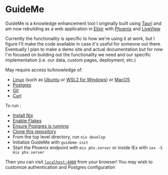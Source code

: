 # GuideMe

GuideMe is a knowledge enhancement tool I originally built using [Tauri](https://tauri.app/)
and am now rebuilding as a web application in [Elixir](https://elixir-lang.org/) with 
[Phoenix](https://phoenixframework.org/) and [LiveView](https://github.com/phoenixframework/phoenix_live_view)

Currently the functionality is specific to how we're using it at work, but I figure I'll 
make the code available in case it's useful for someone out there. Eventually I plan to make 
a demo site and actual documentation but for now I'm focused on building out the functionality 
we need and our specific implementation (i.e. our data, custom pages, deployment, etc.) 

May require access to/knowledge of: 
  * [Linux](https://linux.org/) (such as [Ubuntu](https://ubuntu.com/) or [WSL2 for Windows](https://learn.microsoft.com/en-us/windows/wsl/install)) or [MacOS](https://www.apple.com/macos/)
  * [Postgres](https://postgresql.org/)
  * [Git](https://git-scm.com/)
  * [Curl](https://curl.se/)

To run :
  
  * [Install Nix](https://nixos.org/download/)
  * [Enable Flakes](https://nixos.wiki/wiki/Flakes)
  * [Ensure Postgres is running](https://www.postgresql.org/docs/current/tutorial-start.html)
  * [Clone this repository](https://docs.github.com/en/repositories/creating-and-managing-repositories/cloning-a-repository)
  * From the top level directory, run `nix develop`
  * Initialize GuideMe with `guideme-init`
  * Start the Phoenix endpoint with `mix phx.server` or inside IEx with `iex -S mix phx.server`

Then you can visit [`localhost:4000`](http://localhost:4000) from your browser! You may 
wish to customize authentication and Postgres configuration
